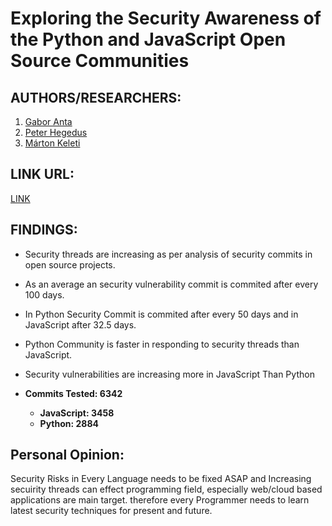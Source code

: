 
# Exploring the Security Awareness of the Python and JavaScript Open Source Communities
## AUTHORS/RESEARCHERS:
1. [Gabor Anta](https://2020.msrconf.org/profile/gaborantal)
2. [Peter Hegedus](https://2020.msrconf.org/profile/peterhegedus)
3. [Márton Keleti](https://2020.msrconf.org/profile/martonkeleti)
## LINK URL:
[LINK](https://2020.msrconf.org/details/msr-2020-mining-challenge/3/Exploring-the-Security-Awareness-of-the-Python-and-JavaScript-Open-Source-Communities)
## FINDINGS:
* Security threads are increasing as per analysis of security commits in open source projects.
* As an average an security vulnerability commit is commited after every 100 days.
* In Python Security Commit is commited after every 50 days and in JavaScript after 32.5 days.
* Python Community is faster in responding to security threads than JavaScript.
* Security vulnerabilities are increasing more in JavaScript Than Python

* <b>Commits Tested: 6342</b>
  * <b>JavaScript: 3458</b>
  * <b>Python: 2884</b>
## Personal Opinion:
Security Risks in Every Language needs to be fixed ASAP and Increasing secuirity threads can effect programming field, especially web/cloud based applications are main target. therefore every Programmer needs to learn latest security techniques for present and future.


